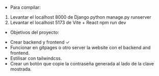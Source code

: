 * Para compilar:
1) Levantar el localhost 8000 de Django python manage.py runserver 
2) Levantar el localhost 5173 de Vite + React npm run dev 

* Objetivos del proyecto:
- Crear backend y frontend ✓
- Funcionar en gitpages o otro server la website con el backend and frontend.
- Estilisar con tailwindcss.
- Crear un botón que copie la contraseña generada al lado de la clave mostrada.

